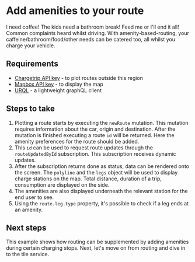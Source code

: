 # Add amenities to your route

I need coffee! The kids need a bathroom break! Feed me or I'll end it all! Common complaints heard whilst driving. With amenity-based-routing, your caffeine/bathroom/food/other needs can be catered too, all whilst you charge your vehicle.

## Requirements

- [Chargetrip API key](https://account.chargetrip.com) - to plot routes outside this region
- [Mapbox API key](https://www.mapbox.com) - to display the map
- [URQL](https://formidable.com/open-source/urql/) - a lightweight graphQL client

## Steps to take

1. Plotting a route starts by executing the `newRoute` mutation. This mutation requires information about the car, origin and destination. After the mutation is finished executing a route `id` will be returned. Here the amenity preferences for the route should be added.
2. This `id` can be used to request route updates through the `routeUpdatedById` subscription. This subscription receives dynamic updates.
3. After the subscription returns done as status, data can be rendered onto the screen. The `polyline` and the `legs` object will be used to display charge stations on the map. Total distance, duration of a trip, consumption are displayed on the side.
4. The amenities are also displayed underneath the relevant station for the end user to see.
5. Using the `route.leg.type` property, it's possible to check if a leg ends at an amenity.

## Next steps

This example shows how routing can be supplemented by adding amenities during certain charging stops. Next, let's move on from routing and dive in to the tile service.
